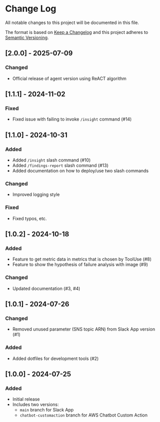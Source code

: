 # Change Log

All notable changes to this project will be documented in this file.

The format is based on [Keep a Changelog](http://keepachangelog.com/)
and this project adheres to [Semantic Versioning](http://semver.org/).

## [2.0.0] - 2025-07-09

### Changed

- Official release of agent version using ReACT algorithm

## [1.1.1] - 2024-11-02

### Fixed

- Fixed issue with failing to invoke `/insight` command (#14)

## [1.1.0] - 2024-10-31

### Added

- Added `/insight` slash command (#10)
- Added `/findings-report` slash command (#13)
- Added documentation on how to deploy/use two slash commands

### Changed

- Improved logging style

### Fixed

- Fixed typos, etc.

## [1.0.2] - 2024-10-18

### Added

- Feature to get metric data in metrics that is chosen by ToolUse (#8)
- Feature to show the hypothesis of failure analysis with image (#9)

### Changed

- Updated documentation (#3, #4)

## [1.0.1] - 2024-07-26

### Changed

- Removed unused parameter (SNS topic ARN) from Slack App version (#1)

### Added

- Added dotfiles for development tools (#2)

## [1.0.0] - 2024-07-25

### Added

- Initial release
- Includes two versions:
  - `main` branch for Slack App
  - `chatbot-customaction` branch for AWS Chatbot Custom Action
